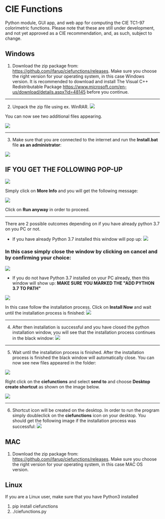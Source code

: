 # CIE Functions

Python module, GUI app, and web app for computing the CIE TC1-97 colorimetric functions. Please note that these are still under development, and not yet approved as a CIE recommendation, and, as such, subject to change.


## Windows

1. Download the zip package from: https://github.com/ifarup/ciefunctions/releases. Make sure you choose the right version for your operating system, in this case Windows version. It is recommended to download and install The Visual C++ Redistributable Package https://www.microsoft.com/en-us/download/details.aspx?id=48145 before you continue.

***

2. Unpack the zip file using ex. WinRAR.
![](https://imgur.com/3C7lBd7.png)

You can now see two additional files appearing.

![](https://imgur.com/XxnLBaj.png)

***

3. Make sure that you are connected to the internet and run the **Install.bat** file **as an administrator**: 

![](https://imgur.com/ECe9c7I.png)

## IF YOU GET THE FOLLOWING POP-UP

![](https://imgur.com/fflpYvd.png)

Simply click on **More Info** and you will get the following message:

![](https://imgur.com/tpQZfOu.png)

Click on **Run anyway** in order to proceed.

***

There are 2 possible outcomes depending on if you have already python 3.7 on you PC or not.
*  If you have already Python 3.7 installed this window will pop up:
![](https://imgur.com/GxIZw5k.png)

### In this case simply close the window by clicking on **cancel** and by confirming your choice:
![](https://imgur.com/uD5bp3O.png)

* If you do not have Python 3.7 installed on your PC already, then this window will show up:
**MAKE SURE YOU MARKED THE "ADD PYTHON 3.7 TO PATH"**




![](https://imgur.com/IrcN87o.png)

In this case follow the installation process. Click on **Install Now** and wait until the installation process is finished:
![](https://imgur.com/hgPimnB.png)

***

4. After then installation is successful and you have closed the python installation window, you will see that the installation process continues in the black window:
![](https://imgur.com/kT73Ntq.png)

***

5. Wait until the installation process is finished. After the installation process is finished the black window will automatically close. You can now see new files appeared in the folder:

![](https://imgur.com/N4bEo5i.png)

Right click on the **ciefunctions** and select **send to** and choose **Desktop create shortcut** as shown on the image below.

![](https://imgur.com/BCx76TI.png)

***

6. Shortcut icon will be created on the desktop. In order to run the program simply doubleclick on the **ciefunctions** icon on your desktop. You should get the following image if the installation process was successful:
![](https://imgur.com/5dXSWXr.png)

## MAC

1. Download the zip package from: https://github.com/ifarup/ciefunctions/releases. Make sure you choose the right version for your operating system, in this case MAC OS version.

## Linux

If you are a Linux user, make sure that you have Python3 installed
1. pip install ciefunctions
2. ./ciefunctions.py
